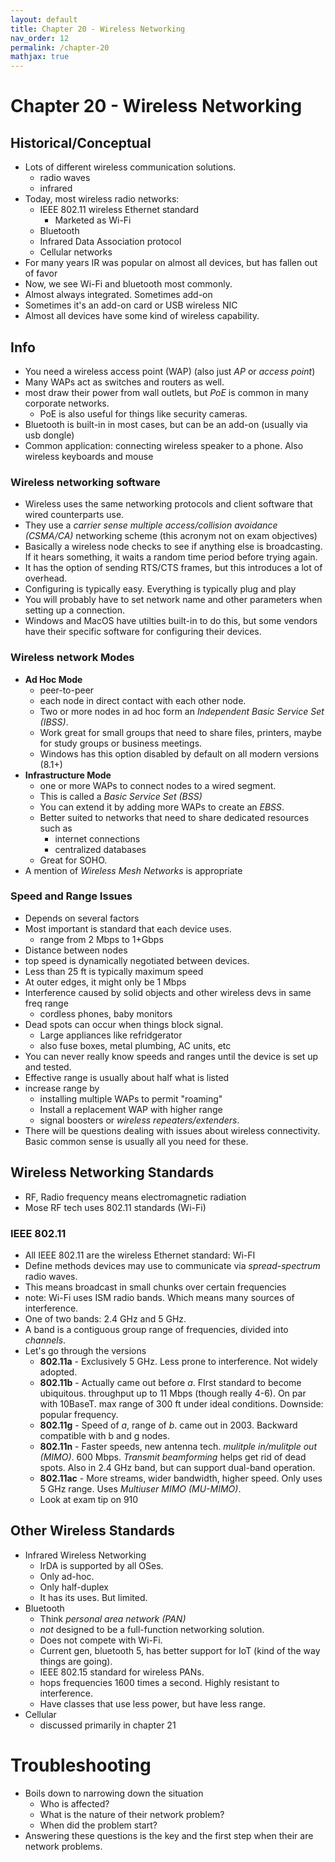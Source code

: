 ```yaml
---
layout: default
title: Chapter 20 - Wireless Networking
nav_order: 12
permalink: /chapter-20
mathjax: true
---
```


Chapter 20 - Wireless Networking
================================

## Historical/Conceptual

* Lots of different wireless communication solutions.
    * radio waves
    * infrared
* Today, most wireless radio networks:
    * IEEE 802.11 wireless Ethernet standard
        * Marketed as Wi-Fi
    * Bluetooth
    * Infrared Data Association protocol
    * Cellular networks
* For many years IR was popular on almost all devices, but has fallen out of favor
* Now, we see Wi-Fi and bluetooth most commonly.
* Almost always integrated. Sometimes add-on
* Sometimes it's an add-on card or USB wireless NIC
* Almost all devices have some kind of wireless capability.

## Info

* You need a wireless access point (WAP) (also just *AP* or *access point*)
* Many WAPs act as switches and routers as well.
* most draw their power from wall outlets, but *PoE* is common in many corporate networks.
    * PoE is also useful for things like security cameras.
* Bluetooth is built-in in most cases, but can be an add-on (usually via usb dongle)
* Common application: connecting wireless speaker to a phone. Also wireless keyboards and mouse

### Wireless networking software

* Wireless uses the same networking protocols and client software that wired counterparts use.
* They use a *carrier sense multiple access/collision avoidance (CSMA/CA)* networking scheme (this acronym not on exam objectives)
* Basically a wireless node checks to see if anything else is broadcasting. If it hears something, it waits a random time period before trying again.
* It has the option of sending RTS/CTS frames, but this introduces a lot of overhead.
* Configuring is typically easy. Everything is typically plug and play
* You will probably have to set network name and other parameters when setting up a connection.
* Windows and MacOS have utilties built-in to do this, but some vendors have their specific software for configuring their devices.

### Wireless network Modes

* **Ad Hoc Mode**
    * peer-to-peer
    * each node in direct contact with each other node.
    * Two or more nodes in ad hoc form an *Independent Basic Service Set (IBSS)*.
    * Work great for small groups that need to share files, printers, maybe for study groups or business meetings.
    * Windows has this option disabled by default on all modern versions (8.1+)
* **Infrastructure Mode**
    * one or more WAPs to connect nodes to a wired segment.
    * This is called a *Basic Service Set (BSS)*
    * You can extend it by adding more WAPs to create an *EBSS*.
    * Better suited to networks that need to share dedicated resources such as
        * internet connections
        * centralized databases
    * Great for SOHO.
* A mention of *Wireless Mesh Networks* is appropriate

### Speed and Range Issues

* Depends on several factors
* Most important is standard that each device uses.
    * range from 2 Mbps to 1+Gbps
* Distance between nodes
* top speed is dynamically negotiated between devices.
* Less than 25 ft is typically maximum speed
* At outer edges, it might only be 1 Mbps
* Interference caused by solid objects and other wireless devs in same freq range
    * cordless phones, baby monitors
* Dead spots can occur when things block signal.
    * Large appliances like refridgerator
    * also fuse boxes, metal plumbing, AC units, etc
* You can never really know speeds and ranges until the device is set up and tested.
* Effective range is usually about half what is listed
* increase range by 
    * installing multiple WAPs to permit "roaming"
    * Install a replacement WAP with higher range
    * signal boosters or *wireless repeaters/extenders*.
* There will be questions dealing with issues about wireless connectivity. Basic common sense is usually all you need for these.

## Wireless Networking Standards

* RF, Radio frequency means electromagnetic radiation
* Mose RF tech uses 802.11 standards (Wi-Fi)

### IEEE 802.11

* All IEEE 802.11 are the wireless Ethernet standard: Wi-FI
* Define methods devices may use to communicate via *spread-spectrum* radio waves.
* This means broadcast in small chunks over certain frequencies
* note: Wi-Fi uses ISM radio bands. Which means many sources of interference.
* One of two bands: 2.4 GHz and 5 GHz.
* A band is a contiguous group range of frequencies, divided into *channels*.
* Let's go through the versions
    * **802.11a** - Exclusively 5 GHz. Less prone to interference. Not widely adopted.
    * **802.11b** - Actually came out before *a*. FIrst standard to become ubiquitous. throughput up to 11 Mbps (though really 4-6). On par with 10BaseT. max range of 300 ft under ideal conditions. Downside: popular frequency.
    * **802.11g** - Speed of *a*, range of *b*. came out in 2003. Backward compatible with b and g nodes.
    * **802.11n** - Faster speeds, new antenna tech. *mulitple in/mulitple out (MIMO)*. 600 Mbps. *Transmit beamforming* helps get rid of dead spots. Also in 2.4 GHz band, but can support dual-band operation.
    * **802.11ac** - More streams, wider bandwidth, higher speed. Only uses 5 GHz range. Uses *Multiuser MIMO (MU-MIMO)*. 
    * Look at exam tip on 910

## Other Wireless Standards

* Infrared Wireless Networking
    * IrDA is supported by all OSes.
    * Only ad-hoc.
    * Only half-duplex
    * It has its uses. But limited.
* Bluetooth
    * Think *personal area network (PAN)*
    * *not* designed to be a full-function networking solution.
    * Does not compete with Wi-Fi.
    * Current gen, bluetooth 5, has better support for IoT (kind of the way things are going).
    * IEEE 802.15 standard for wireless PANs.
    * hops frequencies 1600 times a second. Highly resistant to interference.
    * Have classes that use less power, but have less range.
* Cellular
    * discussed primarily in chapter 21

# Troubleshooting

* Boils down to narrowing down the situation
    * Who is affected?
    * What is the nature of their network problem?
    * When did the problem start?
* Answering these questions is the key and the first step when their are network problems.
